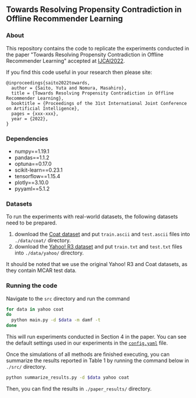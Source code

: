 ## Towards Resolving Propensity Contradiction in Offline Recommender Learning

### About

This repository contains the code to replicate the experiments conducted in the paper "Towards Resolving Propensity Contradiction in Offline Recommender Learning" accepted at [IJCAI2022](https://ijcai-22.org/).

If you find this code useful in your research then please site:
```
@inproceedings{saito2022towards,
  author = {Saito, Yuta and Nomura, Masahiro},
  title = {Towards Resolving Propensity Contradiction in Offline Recommender Learning},
  booktitle = {Proceedings of the 31st International Joint Conference on Artificial Intelligence},
  pages = {xxx-xxx},
  year = {2022},
}
```

### Dependencies

- numpy==1.19.1
- pandas==1.1.2
- optuna==0.17.0
- scikit-learn==0.23.1
- tensorflow==1.15.4
- plotly==3.10.0
- pyyaml==5.1.2

### Datasets

To run the experiments with real-world datasets, the following datasets need to be prepared.

1. download the [Coat dataset](https://www.cs.cornell.edu/~schnabts/mnar/) and put `train.ascii` and `test.ascii` files into `./data/coat/` directory.
2. download the [Yahoo! R3 dataset](https://webscope.sandbox.yahoo.com/catalog.php?datatype=r) and put `train.txt` and `test.txt` files into `./data/yahoo/` directory.

It should be noted that we use the original Yahoo! R3 and Coat datasets, as they contain MCAR test data.

### Running the code

Navigate to the `src` directory and run the command

```bash
for data in yahoo coat
do
  python main.py -d $data -m damf -t
done
```

This will run experiments conducted in Section 4 in the paper. You can see the default settings used in our experiments in the [`config.yaml`](./config.yaml) file.

Once the simulations of all methods are finished executing, you can summarize the results reported in Table 1 by running the command below in `./src/` directory.

```zsh
python summarize_results.py -d $data yahoo coat
```

Then, you can find the results in `./paper_results/` directory.
